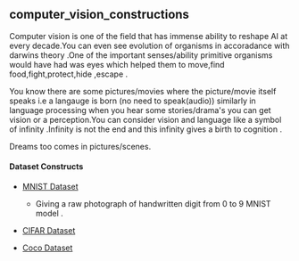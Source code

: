 ## computer_vision_constructions

Computer vision is one of the field that has immense ability to reshape AI at every decade.You can even see evolution of organisms in accoradance with darwins theory .One of the important senses/ability primitive organisms would have had was eyes 
which helped them to move,find food,fight,protect,hide ,escape .

You know there are some pictures/movies where the picture/movie itself speaks i.e a langauge is born (no need to speak(audio))
similarly in language processing when you hear some stories/drama's you can get  vision or a perception.You can consider vision and language like a symbol of infinity .Infinity is not the end and this infinity gives a birth to cognition .

Dreams too comes in pictures/scenes.

#### Dataset Constructs

 - [MNIST Dataset](http://yann.lecun.com/exdb/mnist/ "mnist")

    - Giving a raw photograph of handwritten digit from 0 to 9 MNIST model .
    
    

 - [CIFAR Dataset](https://www.cs.toronto.edu/~kriz/cifar.html "cifar")

 - [Coco Dataset](http://cocodataset.org/#home "Coco")





